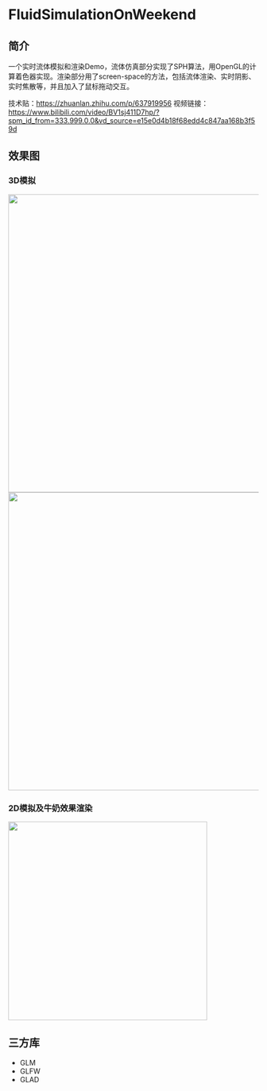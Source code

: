 # FluidSimulationOnWeekend

## 简介

一个实时流体模拟和渲染Demo，流体仿真部分实现了SPH算法，用OpenGL的计算着色器实现。渲染部分用了screen-space的方法，包括流体渲染、实时阴影、实时焦散等，并且加入了鼠标拖动交互。

技术贴：<https://zhuanlan.zhihu.com/p/637919956>
视频链接：<https://www.bilibili.com/video/BV1sj411D7hp/?spm_id_from=333.999.0.0&vd_source=e15e0d4b18f68edd4c847aa168b3f59d>

## 效果图

### 3D模拟

<img src="./figure/3dFluid.png" width="600"> 

<img src="./figure/3dResult.gif" width="600">

### 2D模拟及牛奶效果渲染

<img src="./figure/milk.gif" width="400">

## 三方库

- GLM
- GLFW
- GLAD
